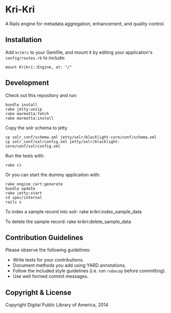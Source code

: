 Kri-Kri
=======

A Rails engine for metadata aggregation, enhancement, and quality control.

Installation
-------------

Add `krikri` to your Gemfile, and mount it by editing your application's `config/routes.rb`
to include:

    mount Krikri::Engine, at: "/"

Development
-----------

Check out this repository and run:

    bundle install
    rake jetty:unzip
    rake marmotta:fetch
    rake marmotta:install

Copy the solr schema to jetty

    cp solr_conf/schema.xml jetty/solr/blacklight-core/conf/schema.xml
    cp solr_conf/solrconfig.xml jetty/solr/blacklight-core/conf/solrconfig.xml

Run the tests with:

    rake ci

Or you can start the dummy application with:

    rake engine_cart:generate
    bundle update
    rake jetty:start
    cd spec/internal
    rails s

To index a sample record into solr:
    rake krikri:index_sample_data

To delete the sample record:
    rake krikri:delete_sample_data

Contribution Guidelines
-----------------------
Please observe the following guidelines:

  - Write tests for your contributions.
  - Document methods you add using YARD annotations.
  - Follow the included style guidelines (i.e. run `rubocop` before committing).
  - Use well formed commit messages.

Copyright & License
--------------------

Copyright Digital Public Library of America, 2014
